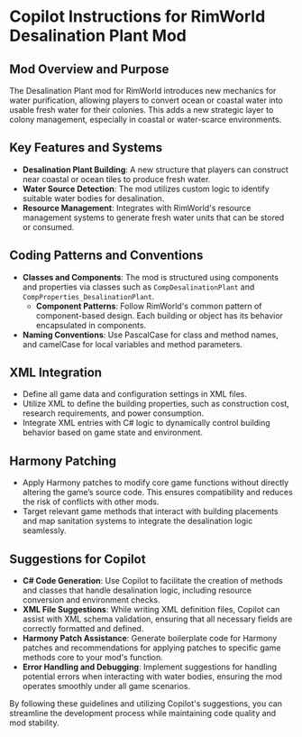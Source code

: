 # Copilot Instructions for RimWorld Desalination Plant Mod

## Mod Overview and Purpose
The Desalination Plant mod for RimWorld introduces new mechanics for water purification, allowing players to convert ocean or coastal water into usable fresh water for their colonies. This adds a new strategic layer to colony management, especially in coastal or water-scarce environments.

## Key Features and Systems
- **Desalination Plant Building**: A new structure that players can construct near coastal or ocean tiles to produce fresh water.
- **Water Source Detection**: The mod utilizes custom logic to identify suitable water bodies for desalination.
- **Resource Management**: Integrates with RimWorld's resource management systems to generate fresh water units that can be stored or consumed.

## Coding Patterns and Conventions
- **Classes and Components**: The mod is structured using components and properties via classes such as `CompDesalinationPlant` and `CompProperties_DesalinationPlant`.
  - **Component Patterns**: Follow RimWorld's common pattern of component-based design. Each building or object has its behavior encapsulated in components.
- **Naming Conventions**: Use PascalCase for class and method names, and camelCase for local variables and method parameters.

## XML Integration
- Define all game data and configuration settings in XML files.
- Utilize XML to define the building properties, such as construction cost, research requirements, and power consumption.
- Integrate XML entries with C# logic to dynamically control building behavior based on game state and environment.

## Harmony Patching
- Apply Harmony patches to modify core game functions without directly altering the game’s source code. This ensures compatibility and reduces the risk of conflicts with other mods.
- Target relevant game methods that interact with building placements and map sanitation systems to integrate the desalination logic seamlessly.

## Suggestions for Copilot
- **C# Code Generation**: Use Copilot to facilitate the creation of methods and classes that handle desalination logic, including resource conversion and environment checks.
- **XML File Suggestions**: While writing XML definition files, Copilot can assist with XML schema validation, ensuring that all necessary fields are correctly formatted and defined.
- **Harmony Patch Assistance**: Generate boilerplate code for Harmony patches and recommendations for applying patches to specific game methods core to your mod's function.
- **Error Handling and Debugging**: Implement suggestions for handling potential errors when interacting with water bodies, ensuring the mod operates smoothly under all game scenarios.

By following these guidelines and utilizing Copilot's suggestions, you can streamline the development process while maintaining code quality and mod stability.
